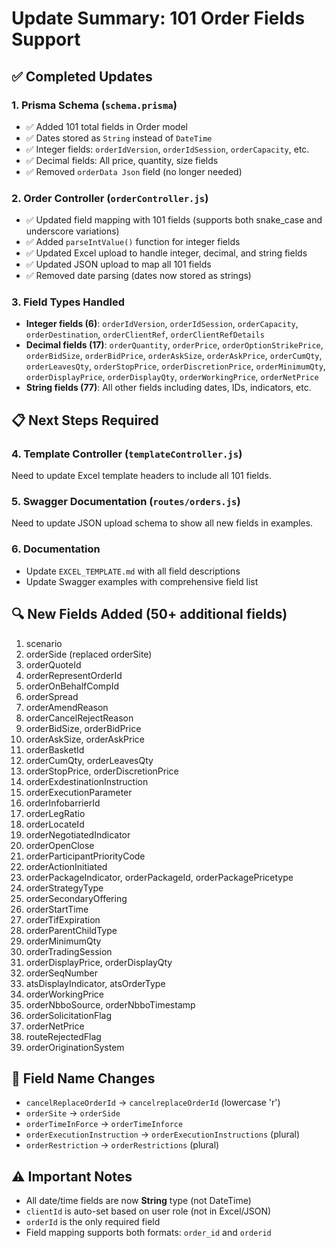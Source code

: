# Update Summary: 101 Order Fields Support

## ✅ Completed Updates

### 1. **Prisma Schema** (`schema.prisma`)
- ✅ Added 101 total fields in Order model
- ✅ Dates stored as `String` instead of `DateTime`
- ✅ Integer fields: `orderIdVersion`, `orderIdSession`, `orderCapacity`, etc.
- ✅ Decimal fields: All price, quantity, size fields
- ✅ Removed `orderData Json` field (no longer needed)

### 2. **Order Controller** (`orderController.js`)
- ✅ Updated field mapping with 101 fields (supports both snake_case and underscore variations)
- ✅ Added `parseIntValue()` function for integer fields
- ✅ Updated Excel upload to handle integer, decimal, and string fields
- ✅ Updated JSON upload to map all 101 fields
- ✅ Removed date parsing (dates now stored as strings)

### 3. **Field Types Handled**
- **Integer fields (6)**: `orderIdVersion`, `orderIdSession`, `orderCapacity`, `orderDestination`, `orderClientRef`, `orderClientRefDetails`
- **Decimal fields (17)**: `orderQuantity`, `orderPrice`, `orderOptionStrikePrice`, `orderBidSize`, `orderBidPrice`, `orderAskSize`, `orderAskPrice`, `orderCumQty`, `orderLeavesQty`, `orderStopPrice`, `orderDiscretionPrice`, `orderMinimumQty`, `orderDisplayPrice`, `orderDisplayQty`, `orderWorkingPrice`, `orderNetPrice`
- **String fields (77)**: All other fields including dates, IDs, indicators, etc.

## 📋 Next Steps Required

### 4. **Template Controller** (`templateController.js`)
Need to update Excel template headers to include all 101 fields.

### 5. **Swagger Documentation** (`routes/orders.js`)
Need to update JSON upload schema to show all new fields in examples.

### 6. **Documentation**
- Update `EXCEL_TEMPLATE.md` with all field descriptions
- Update Swagger examples with comprehensive field list

## 🔍 New Fields Added (50+ additional fields)

1. scenario
2. orderSide (replaced orderSite)
3. orderQuoteId
4. orderRepresentOrderId
5. orderOnBehalfCompId
6. orderSpread
7. orderAmendReason
8. orderCancelRejectReason
9. orderBidSize, orderBidPrice
10. orderAskSize, orderAskPrice
11. orderBasketId
12. orderCumQty, orderLeavesQty
13. orderStopPrice, orderDiscretionPrice
14. orderExdestinationInstruction
15. orderExecutionParameter
16. orderInfobarrierId
17. orderLegRatio
18. orderLocateId
19. orderNegotiatedIndicator
20. orderOpenClose
21. orderParticipantPriorityCode
22. orderActionInitiated
23. orderPackageIndicator, orderPackageId, orderPackagePricetype
24. orderStrategyType
25. orderSecondaryOffering
26. orderStartTime
27. orderTifExpiration
28. orderParentChildType
29. orderMinimumQty
30. orderTradingSession
31. orderDisplayPrice, orderDisplayQty
32. orderSeqNumber
33. atsDisplayIndicator, atsOrderType
34. orderWorkingPrice
35. orderNbboSource, orderNbboTimestamp
36. orderSolicitationFlag
37. orderNetPrice
38. routeRejectedFlag
39. orderOriginationSystem

## 📝 Field Name Changes
- `cancelReplaceOrderId` → `cancelreplaceOrderId` (lowercase 'r')
- `orderSite` → `orderSide` 
- `orderTimeInForce` → `orderTimeInforce`
- `orderExecutionInstruction` → `orderExecutionInstructions` (plural)
- `orderRestriction` → `orderRestrictions` (plural)

## ⚠️ Important Notes
- All date/time fields are now **String** type (not DateTime)
- `clientId` is auto-set based on user role (not in Excel/JSON)
- `orderId` is the only required field
- Field mapping supports both formats: `order_id` and `orderid`
